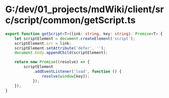 # G:/dev/01_projects/mdWiki/client/src/script/common/getScript.ts
```typescript
export function getScript<T>(link: string, key: string): Promise<T> {
    let scriptElement = document.createElement('script');
    scriptElement.src = link;
    scriptElement.setAttribute('defer', '');
    document.body.appendChild(scriptElement);

    return new Promise((resolve) => {
        scriptElement
            .addEventListener('load', function () {
                resolve(window[key]);
            });
    });
}
 ```